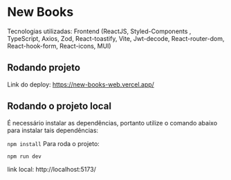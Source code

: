 # New Books
Tecnologias utilizadas:
Frontend (ReactJS, Styled-Components , TypeScript, Axios, Zod, React-toastify, Vite, Jwt-decode, React-router-dom, React-hook-form, React-icons, MUI)
## Rodando projeto
Link do deploy: https://new-books-web.vercel.app/

## Rodando o projeto local
É necessário instalar as dependências, portanto utilize o comando abaixo para instalar tais dependências:

`npm install`
Para roda o projeto:

`npm run dev`

link local: http://localhost:5173/
